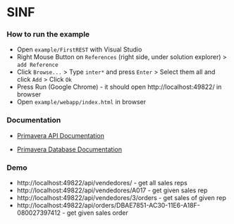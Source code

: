 # SINF

### How to run the example

- Open ``example/FirstREST`` with Visual Studio
- Right Mouse Button on ``References`` (right side, under solution explorer) > ``add Reference``
- Click ``Browse...`` > Type ``inter*`` and press ``Enter`` > Select them all and click ``Add`` > Click ``Ok``
- Press Run (Google Chrome) - it should open http://localhost:49822/ in browser
- Open ``example/webapp/index.html`` in browser

### Documentation

- [Primavera API Documentation](http://www.primaverabss.com/pkb/Homepage-Detalhes_Artigo2.aspx?SourceID=2d3b2a63-e518-458c-846d-9254cae91bbe&Level=3&ParentCat=d08ca5de-6975-4a3b-b1e9-072a3fe5f114&CatPath=L900%40ERP900%40d08ca5de-6975-4a3b-b1e9-072a3fe5f114&ItemKey=c9c925d3-d716-415a-8edc-fe5a2a036010)

- [Primavera Database Documentation](http://www.primaverabss.com/pkb/Homepage-Detalhes%20Categoria.aspx?SourceID=c2d14572-bdba-4a38-af6b-36b1ac4f8bc9&Level=3&ParentCat=TBL&CatPath=139b7747-6fcc-11de-9abd-00155d06082b%40c17dd489-af4c-11e3-a101-00155d0ece6a@TBL&ParentCategoryDescription=TBL)

### Demo

* http://localhost:49822/api/vendedores/ - get all sales reps
* http://localhost:49822/api/vendedores/A017 - get given sales rep
* http://localhost:49822/api/vendedores/3/orders - get sales of given rep
* http://localhost:49822/api/orders/DBAE7851-AC30-11E6-A18F-080027397412 - get given sales order
